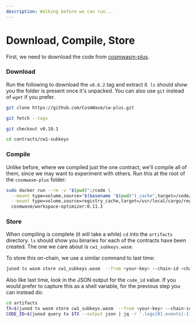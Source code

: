 ```yaml
---
description: Walking before we can run...
---
```


# Download, Compile, Store

First, we need to download the code from [cosmwasm-plus](https://github.com/CosmWasm/cosmwasm-plus).

### Download

Run the following to download the `v0.6.2` tag and extract it. `ls` should show you the folder is present once it's unpacked. You can also use `git` instead of `wget` if you prefer.

```bash
git clone https://github.com/CosmWasm/cw-plus.git

git fetch --tags

git checkout v0.10.1

cd contracts/cw1-subkeys
```

### Compile

Unlike before, where we compiled just the one contract, we'll compile all of them, since we may want to experiment with others. Run this at the root of the `cosmwasm-plus` folder:

```bash
sudo docker run --rm -v "$(pwd)":/code \
  --mount type=volume,source="$(basename "$(pwd)")_cache",target=/code/target \
  --mount type=volume,source=registry_cache,target=/usr/local/cargo/registry \
  cosmwasm/workspace-optimizer:0.11.3
```

### Store

When compiling is complete (it will take a while) `cd` into the `artifacts` directory. `ls` should show you binaries for each of the contracts have been created. The one we care about is `cw1_subkeys.wasm`.

To store this on-chain, we use a similar command to last time:

```bash
junod tx wasm store cw1_subkeys.wasm  --from <your-key> --chain-id <chain-id> --gas auto
```

Also like last time, look in the JSON output for the `code_id` value. If you would prefer to capture this as a shell variable, for the previous step you can instead do:

```bash
cd artifacts
TX=$(junod tx wasm store cw1_subkeys.wasm  --from <your-key> --chain-id=<chain-id> --gas auto --output json -y | jq -r '.txhash')
CODE_ID=$(junod query tx $TX --output json | jq -r '.logs[0].events[-1].attributes[0].value')
```

